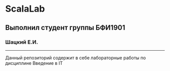 # ScalaLab
## Выполнил студент группы БФИ1901
### Шацкий Е.И.

---------------------------------------------------------------
Данный репозиторий содержит в себе лабораторные работы по дисциплине Введение в IT